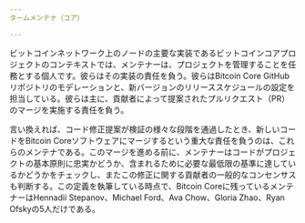 ```yaml
---
タームメンテナ（コア）

---
```

ビットコインネットワーク上のノードの主要な実装であるビットコインコアプロジェクトのコンテキストでは、メンテナーは、プロジェクトを管理することを任務とする個人です。彼らはその実装の責任を負う。彼らはBitcoin Core GitHubリポジトリのモデレーションと、新バージョンのリリーススケジュールの設定を担当している。彼らは主に、貢献者によって提案されたプルリクエスト（PR）のマージを実施する責任を負う。

言い換えれば、コード修正提案が検証の様々な段階を通過したとき、新しいコードをBitcoin Coreソフトウェアにマージするという重大な責任を負うのは、これらのメンテナである。このマージを進める前に、メンテナーはコードがプロジェクトの基本原則に忠実かどうか、含まれるために必要な最低限の基準に達しているかどうかをチェックし、またこの修正に関する貢献者の一般的なコンセンサスも判断する。この定義を執筆している時点で、Bitcoin Coreに残っているメンテナーはHennadii Stepanov、Michael Ford、Ava Chow、Gloria Zhao、Ryan Ofskyの5人だけである。